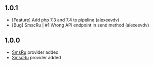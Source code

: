 1.0.1
-------------------------
- [Feature] Add php 7.3 and 7.4 to pipeline (alexeevdv)
- [Bug] SmscRu | #1 Wrong API endpoint in send method (alexeevdv)

1.0.0
-------------------------
- [SmsRu](https://sms.ru/) provider added
- [SmscRu](https://smsc.ru/) provider added
